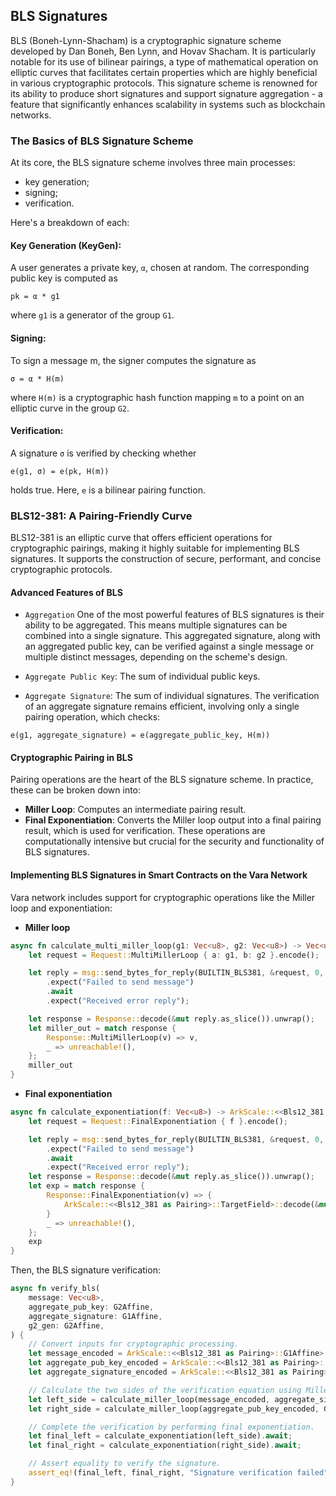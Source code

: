 ## BLS Signatures

BLS (Boneh-Lynn-Shacham) is a cryptographic signature scheme developed by Dan Boneh, Ben Lynn, and Hovav Shacham. It is particularly notable for its use of bilinear pairings, a type of mathematical operation on elliptic curves that facilitates certain properties which are highly beneficial in various cryptographic protocols. This signature scheme is renowned for its ability to produce short signatures and support signature aggregation - a feature that significantly enhances scalability in systems such as blockchain networks.

### The Basics of BLS Signature Scheme
At its core, the BLS signature scheme involves three main processes: 
- key generation;
- signing;
- verification. 

Here's a breakdown of each:

#### Key Generation (KeyGen):
A user generates a private key, `α`, chosen at random.
The corresponding public key is computed as 
```
pk = α * g1
``` 
where `g1` is a generator of the group `G1`.

#### Signing:
To sign a message m, the signer computes the signature as 
```
σ = α * H(m)
```
where `H(m)` is a cryptographic hash function mapping `m` to a point on an elliptic curve in the group `G2`.

#### Verification:
A signature `σ` is verified by checking whether 
```
e(g1, σ) = e(pk, H(m))
```
holds true. Here, `e` is a bilinear pairing function.

### BLS12-381: A Pairing-Friendly Curve
BLS12-381 is an elliptic curve that offers efficient operations for cryptographic pairings, making it highly suitable for implementing BLS signatures. It supports the construction of secure, performant, and concise cryptographic protocols.

#### Advanced Features of BLS
- `Aggregation`
One of the most powerful features of BLS signatures is their ability to be aggregated. This means multiple signatures can be combined into a single signature. This aggregated signature, along with an aggregated public key, can be verified against a single message or multiple distinct messages, depending on the scheme's design.

- `Aggregate Public Key`: The sum of individual public keys.
- `Aggregate Signature`: The sum of individual signatures.
The verification of an aggregate signature remains efficient, involving only a single pairing operation, which checks:
```
e(g1, aggregate_signature) = e(aggregate_public_key, H(m))
```
#### Cryptographic Pairing in BLS
Pairing operations are the heart of the BLS signature scheme. In practice, these can be broken down into:

- **Miller Loop**: Computes an intermediate pairing result.
- **Final Exponentiation**: Converts the Miller loop output into a final pairing result, which is used for verification.
These operations are computationally intensive but crucial for the security and functionality of BLS signatures.

#### Implementing BLS Signatures in Smart Contracts on the Vara Network

 Vara network includes support for cryptographic operations like the Miller loop and exponentiation:
- **Miller loop**
```rust
async fn calculate_multi_miller_loop(g1: Vec<u8>, g2: Vec<u8>) -> Vec<u8> {
    let request = Request::MultiMillerLoop { a: g1, b: g2 }.encode();

    let reply = msg::send_bytes_for_reply(BUILTIN_BLS381, &request, 0, 0)
        .expect("Failed to send message")
        .await
        .expect("Received error reply");

    let response = Response::decode(&mut reply.as_slice()).unwrap();
    let miller_out = match response {
        Response::MultiMillerLoop(v) => v,
        _ => unreachable!(),
    };
    miller_out
}
```
- **Final exponentiation**
```rust
async fn calculate_exponentiation(f: Vec<u8>) -> ArkScale::<<Bls12_381 as Pairing>::TargetField> {
    let request = Request::FinalExponentiation { f }.encode();

    let reply = msg::send_bytes_for_reply(BUILTIN_BLS381, &request, 0, 0)
        .expect("Failed to send message")
        .await
        .expect("Received error reply");
    let response = Response::decode(&mut reply.as_slice()).unwrap();
    let exp = match response {
        Response::FinalExponentiation(v) => {
            ArkScale::<<Bls12_381 as Pairing>::TargetField>::decode(&mut v.as_slice()).unwrap()
        }
        _ => unreachable!(),
    };
    exp
}
```

Then, the BLS signature verification:
```rust
async fn verify_bls(
    message: Vec<u8>,
    aggregate_pub_key: G2Affine,
    aggregate_signature: G1Affine,
    g2_gen: G2Affine,
) {
    // Convert inputs for cryptographic processing.
    let message_encoded = ArkScale::<<Bls12_381 as Pairing>::G1Affine>::encode(&message);
    let aggregate_pub_key_encoded = ArkScale::<<Bls12_381 as Pairing>::G2Affine>::encode(&aggregate_pub_key);
    let aggregate_signature_encoded = ArkScale::<<Bls12_381 as Pairing>::G1Affine>::encode(&aggregate_signature);

    // Calculate the two sides of the verification equation using Miller loops.
    let left_side = calculate_miller_loop(message_encoded, aggregate_signature_encoded).await;
    let right_side = calculate_miller_loop(aggregate_pub_key_encoded, G2_GENERATOR.to_vec()).await;

    // Complete the verification by performing final exponentiation.
    let final_left = calculate_exponentiation(left_side).await;
    let final_right = calculate_exponentiation(right_side).await;

    // Assert equality to verify the signature.
    assert_eq!(final_left, final_right, "Signature verification failed");
}
```